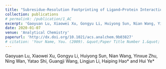 ```yaml
---
title: "Subresidue-Resolution Footprinting of Ligand–Protein Interactions by Carbene Chemistry and Ion Mobility–Mass Spectrometry"
collection: publications
# permalink: /publication/1_AC
excerpt: 'Gaoyuan Lu, Xiaowei Xu, Gongyu Li, Huiyong Sun, Nian Wang, Yinxue Zhu, Ning Wan, Yatao Shi, Guangji Wang, Lingjun Li, Haiping Hao* and Hui Ye*'
date: 2020-01-07
venue: 'Analytical Chemistry'
paperurl: 'http://dx.doi.org/10.1021/acs.analchem.9b03827'
# citation: 'Your Name, You. (2009). &quot;Paper Title Number 1.&quot; <i>Journal 1</i>. 1(1).'
---
```

Gaoyuan Lu, Xiaowei Xu, Gongyu Li, Huiyong Sun, Nian Wang, Yinxue Zhu, Ning Wan, Yatao Shi, Guangji Wang, Lingjun Li, Haiping Hao* and Hui Ye*
